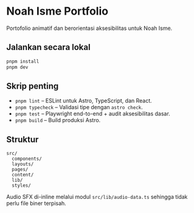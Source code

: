 # Noah Isme Portfolio

Portofolio animatif dan berorientasi aksesibilitas untuk Noah Isme.

## Jalankan secara lokal

```bash
pnpm install
pnpm dev
```

## Skrip penting

- `pnpm lint` – ESLint untuk Astro, TypeScript, dan React.
- `pnpm typecheck` – Validasi tipe dengan `astro check`.
- `pnpm test` – Playwright end-to-end + audit aksesibilitas dasar.
- `pnpm build` – Build produksi Astro.

## Struktur

```
src/
  components/
  layouts/
  pages/
  content/
  lib/
  styles/
```

Audio SFX di-inline melalui modul `src/lib/audio-data.ts` sehingga tidak perlu file biner terpisah.
